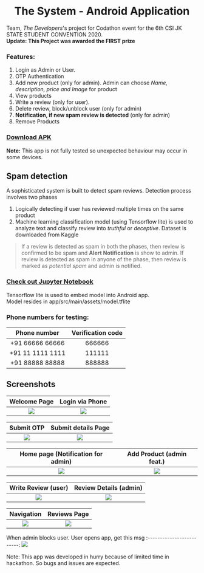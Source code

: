 <h1 align="center"> The System - Android Application</h1>
Team, <i>The Developers</i>'s project for Codathon event for the 6th CSI JK STATE STUDENT CONVENTION 2020.<br>
<b>Update: This Project was awarded the FIRST prize</b>

<h3>Features:</h3>
<ol>
  <li>Login as Admin or User.</li>
  <li>OTP Authentication</li>
  <li>Add new product (only for admin). Admin can choose <i>Name, description, price and Image</i> for product</li>
  <li>View products</li>
  <li>Write a review (only for user).</li>
  <li>Delete review, block/unblock user (only for admin)</li>
  <li><b>Notification, if new spam review is detected</b> (only for admin)</li>
  <li>Remove Products</li>
</ol>

[<h3>Download APK</h3>](https://drive.google.com/file/d/1upYLB8OaC1YOneYHoxV9WRbCFGbabEQi/view?usp=sharing)
<b>Note:</b> This app is not fully tested so unexpected behaviour may occur in some devices.

<h2>Spam detection</h2>
A sophisticated system is built to detect spam reviews. Detection process involves two phases
<ol>
  <li>Logically detecting if user has reviewed multiple times on the same product</li>
  <li>Machine learning classification model (using Tensorflow lite) is used to analyze text and classify review into <i>truthful</i> or <i>deceptive</i>.
      Dataset is downloaded from Kaggle</li>
</ol>
<blockquote>If a review is detected as spam in both the phases, then review is confirmed to be spam and <b>Alert Notification</b> is show to admin.
  If review is detected as spam in anyone of the phase, then review is marked as <i>potential spam</i> and admin is notified.</blockquote>


[<h3>Check out Jupyter Notebook</h3>](classification.ipynb)
Tensorflow lite is used to embed model into Android app. <br>
Model resides in app/src/main/assets/model.tflite



### Phone numbers for testing:
Phone number          | Verification code
:-------------------------:|:-------------------------: 
+91 66666 66666  |  	666666
+91 11 1111 1111  |  	111111
+91 88888 88888  |  	888888


## Screenshots
Welcome Page           | Login via Phone 
:-------------------------:|:-------------------------: 
![](/screenshots/sc1.jpg)  |  ![](/screenshots/sc3.1.jpg)

Submit OTP           | Submit details Page
:-------------------------:|:-------------------------: 
![](/screenshots/sc3.2.jpg)  |  ![](/screenshots/sc2.jpg)


Home page (Notification for admin) | Add Product (admin feat.)
:-------------------------:|:-------------------------: 
![](/screenshots/sc9.jpg)  |  ![](/screenshots/sc4.jpg)


Write Review (user)          | Review Details (admin)
:-------------------------:|:-------------------------: 
![](/screenshots/sc6.jpg)  |  ![](/screenshots/sc7.jpg)


Navigation         | Reviews Page
:-------------------------:|:-------------------------: 
![](/screenshots/sc5.jpg)  |  ![](/screenshots/sc8.jpg)

When admin blocks user. User opens app, get this msg 
:-------------------------:
![](/screenshots/sc10.jpg)  

Note: This app was developed in hurry because of limited time in hackathon. So bugs and issues are expected.
